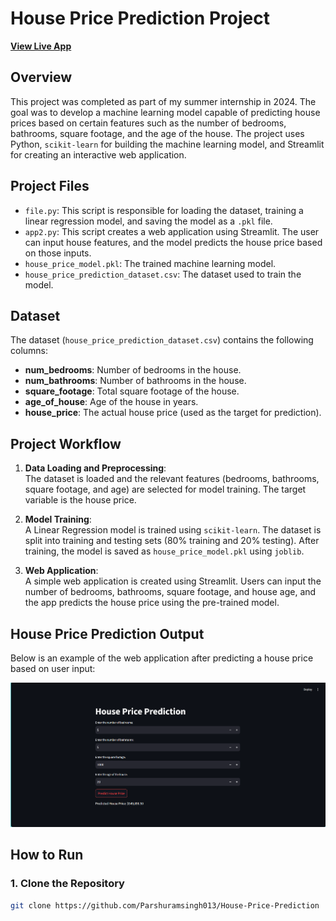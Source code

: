 # House Price Prediction Project
**[View Live App](https://house-price-prediction-h3lxx9zpq6jpjvujh5ijpx.streamlit.app/)**

## Overview
This project was completed as part of my summer internship in 2024. The goal was to develop a machine learning model capable of predicting house prices based on certain features such as the number of bedrooms, bathrooms, square footage, and the age of the house. The project uses Python, `scikit-learn` for building the machine learning model, and Streamlit for creating an interactive web application.

## Project Files
- `file.py`: This script is responsible for loading the dataset, training a linear regression model, and saving the model as a `.pkl` file.
- `app2.py`: This script creates a web application using Streamlit. The user can input house features, and the model predicts the house price based on those inputs.
- `house_price_model.pkl`: The trained machine learning model.
- `house_price_prediction_dataset.csv`: The dataset used to train the model.

## Dataset
The dataset (`house_price_prediction_dataset.csv`) contains the following columns:
- **num_bedrooms**: Number of bedrooms in the house.
- **num_bathrooms**: Number of bathrooms in the house.
- **square_footage**: Total square footage of the house.
- **age_of_house**: Age of the house in years.
- **house_price**: The actual house price (used as the target for prediction).

## Project Workflow

1. **Data Loading and Preprocessing**:  
   The dataset is loaded and the relevant features (bedrooms, bathrooms, square footage, and age) are selected for model training. The target variable is the house price.

2. **Model Training**:  
   A Linear Regression model is trained using `scikit-learn`. The dataset is split into training and testing sets (80% training and 20% testing). After training, the model is saved as `house_price_model.pkl` using `joblib`.

3. **Web Application**:  
   A simple web application is created using Streamlit. Users can input the number of bedrooms, bathrooms, square footage, and house age, and the app predicts the house price using the pre-trained model.

## House Price Prediction Output

Below is an example of the web application after predicting a house price based on user input:

![House Price Prediction Output](Output.png)


## How to Run

### 1. Clone the Repository
```bash
git clone https://github.com/Parshuramsingh013/House-Price-Prediction
